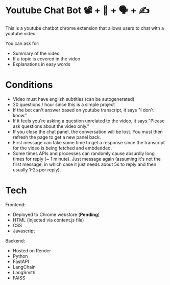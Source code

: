 # Youtube Chat Bot 📽️ + 🤖 + 🗣️ + ✍️
This is a youtube chatbot chrome extension that allows users to chat with a youtube video.

You can ask for:
* Summary of the video
* If a topic is covered in the video
* Explanations in easy words

# Conditions
* Video must have english subtitles (can be autogenerated)
* 20 questions / hour since this is a simple project
* If the bot can't answer based on youtube transcript, it says "I don't know."
* If it feels you're asking a question unrelated to the video, it says "Please ask questions about the video only."
* If you close the chat panel, the conversation will be lost. You must then refresh the page to get a new panel back.
* First message can take some time to get a response since the transcript for the video is being fetched and embdedded.
* Some times APIs and processes can randomly cause absurdly long times for reply (~ 1 minute). Just message again (assuming it's not the first message, in which case it just needs about 5s to reply and then usually 1-2s per reply).

# Tech

Frontend:
* Deployed to Chrome webstore (**Pending**)
* HTML (injected via content.js file)
* CSS
* Javascript

Backend:
* Hosted on Render
* Python
* FastAPI
* LangChain
* LangSmith
* FAISS

